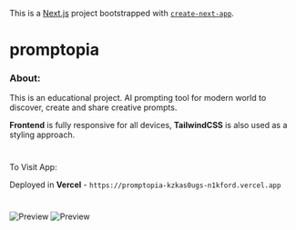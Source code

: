 This is a [Next.js](https://nextjs.org/) project bootstrapped with [`create-next-app`](https://github.com/vercel/next.js/tree/canary/packages/create-next-app).



# promptopia

### About:

This is an educational project. AI prompting tool for modern world to discover, create and share creative prompts.

**Frontend** is fully responsive for all devices, **TailwindCSS** is also used as a styling approach.

#

To Visit App:

Deployed in **Vercel** - `https://promptopia-kzkas0ugs-n1kford.vercel.app`

#

![Preview](https://i.ibb.co/9YbX867/2023-05-19-19-14-33.png)
![Preview](https://i.ibb.co/b6g7s7y/2023-05-19-19-14-40.png)

